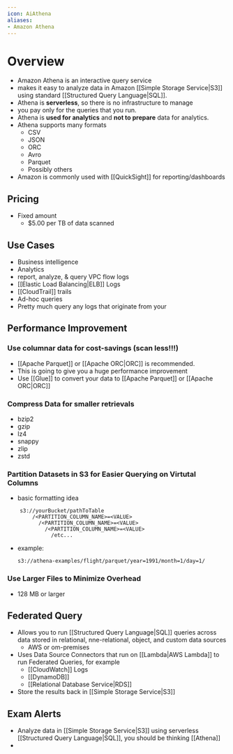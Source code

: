 ```yaml
---
icon: AiAthena
aliases:
- Amazon Athena
---
```

# Overview

-  Amazon Athena is an interactive query service
- makes it easy to analyze data in Amazon [[Simple Storage Service|S3]] using standard [[Structured Query Language|SQL]]. 
- Athena is **serverless**, so there is no infrastructure to manage
- you pay only for the queries that you run. 
- Athena is **used for analytics** and **not to prepare** data for analytics.
- Athena supports many formats
	- CSV
	- JSON
	- ORC
	- Avro
	- Parquet
	- Possibly others
- Amazon is commonly used with [[QuickSight]] for reporting/dashboards

## Pricing
- Fixed amount
	- $5.00 per TB of data scanned

## Use Cases
- Business intelligence
- Analytics
- report, analyze, & query VPC flow logs
- [[Elastic Load Balancing|ELB]] Logs
- [[CloudTrail]] trails
- Ad-hoc queries
- Pretty much query any logs that originate from your 

## Performance Improvement

### Use **columnar data** for cost-savings (scan less!!!)
- [[Apache Parquet]] or [[Apache ORC|ORC]] is recommended.
- This is going to give you a huge performance improvement
- Use [[Glue]] to convert your data to [[Apache Parquet]] or [[Apache ORC|ORC]]

### Compress Data for smaller retrievals
- bzip2
- gzip
- lz4
- snappy
- zlip
- zstd

### Partition Datasets in S3 for Easier Querying on Virtutal Columns
- basic formatting idea
```
	s3://yourBucket/pathToTable
		/<PARTITION_COLUMN_NAME>=<VALUE>
		  /<PARTITION_COLUMN_NAME>=<VALUE>
		    /<PARTITION_COLUMN_NAME>=<VALUE>
		      /etc...
```
- example:
	```
	s3://athena-examples/flight/parquet/year=1991/month=1/day=1/
	```

### Use Larger Files to Minimize Overhead
- 128 MB or larger

## Federated Query
- Allows you to run [[Structured Query Language|SQL]] queries across data stored in relational, nne-relational, object, and custom data sources
	- AWS or om-premises
- Uses Data Source Connectors that run on [[Lambda|AWS Lambda]] to run Federated Queries, for example
	- [[CloudWatch]] Logs
	- [[DynamoDB]]
	- [[Relational Database Service|RDS]]
- Store the results back in [[Simple Storage Service|S3]]
 
## Exam Alerts
- Analyze data in [[Simple Storage Service|S3]] using serverless [[Structured Query Language|SQL]], you should be thinking [[Athena]]
- 






